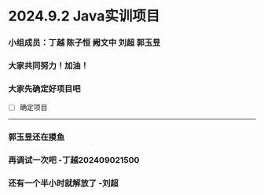 # 2024.9.2 Java实训项目
### 小组成员：丁越 陈子恒 阙文中 刘超 郭玉昱
### 大家共同努力！加油！
### 大家先确定好项目吧
- [ ] 确定项目
---
### 郭玉昱还在摸鱼
### 再调试一次吧 -丁越202409021500
### 还有一个半小时就解放了 -刘超


